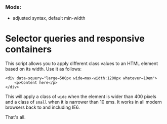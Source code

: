 ### Mods:

*   adjusted syntax, default min-width


Selector queries and responsive containers
==========================================

This script allows you to apply different class values to an HTML element based on its width. Use it as follows:

    <div data-squery="large=500px wide=max-width:1200px whatever=10em">
        <p>Content here</p>
    </div>
    
This will apply a class of `wide` when the element is wider than 400 pixels and a class of `small` when it is narrower than 10 ems. It works in all modern browsers back to and including IE6.

That's all.